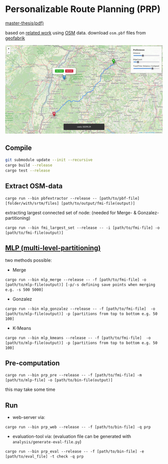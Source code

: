 # Personalizable Route Planning (PRP)

[master-thesis(pdf)](https://elib.uni-stuttgart.de/handle/11682/11805)

based on [related work](https://ad-publications.cs.uni-freiburg.de/GIS_personal_FS_2015.pdf) using [OSM](openstreetmap.org/) data. download `osm.pbf` files from [geofabrik](https://download.geofabrik.de/)

![screenshot](./web_client.png)

## Compile

```bash
git submodule update --init --recursive
cargo build --release
cargo test --release
```

## Extract OSM-data

```shell
cargo run --bin pbfextractor --release -- [path/to/pbf-file] [folder/with/srtm/files] [path/to/output/fmi-file(output)]
```

extracting largest connected set of node: (needed for Merge- & Gonzalez-partitioning)

```shell
cargo run --bin fmi_largest_set --release -- -i [path/to/fmi-file] -o [path/to/fmi-file(output)]
```

## [MLP (multi-level-partitioning)](https://en.wikipedia.org/wiki/Graph_partition#Multi-level_methods)

two methods possible:

- Merge

```shell
cargo run --bin mlp_merge --release -- -f [path/to/fmi-file] -o [path/to/mlp-file(output)] [-p/-s defining save points when merging e.g. -s 500 5000]
```

- Gonzalez

```shell
cargo run --bin mlp_gonzalez --release -- -f [path/to/fmi-file]  -o [path/to/mlp-file(output)] -p [partitions from top to bottom e.g. 50 100]
```

- K-Means

```shell
cargo run --bin mlp_kmeans --release -- -f [path/to/fmi-file]  -o [path/to/mlp-file(output)] -p [partitions from top to bottom e.g. 50 100]
```

## Pre-computation

```shell
cargo run --bin prp_pre --release -- -f [path/to/fmi-file] -m [path/to/mlp-file] -o [path/to/bin-file(output)]
```

this may take some time

## Run

- web-server via:

```shell
cargo run --bin prp_web --release -- -f [path/to/bin-file] -q prp
```

- evaluation-tool via: (evaluation file can be generated with `analysis/generate-eval-file.py`)

```shell
cargo run --bin prp_eval --release -- -f [path/to/bin-file] -e [path/to/eval_file] -t check -q prp
```

